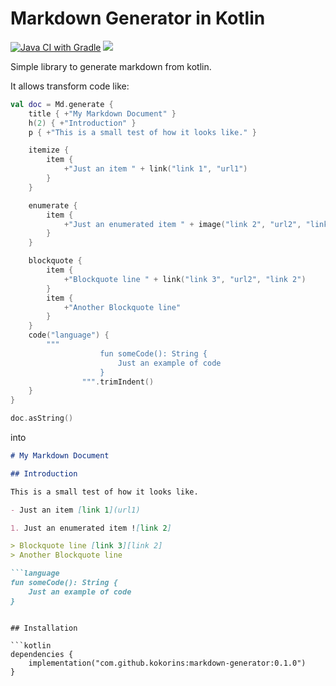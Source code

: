 # Markdown Generator in Kotlin

[![Java CI with Gradle](https://github.com/kokorins/markdown-generator/actions/workflows/gradle.yml/badge.svg)](https://github.com/kokorins/markdown-generator/actions/workflows/gradle.yml)
[![](https://jitpack.io/v/kokorins/markdown-generator.svg)](https://jitpack.io/#kokorins/markdown-generator)

Simple library to generate markdown from kotlin.

It allows transform code like:

```kotlin
val doc = Md.generate {
    title { +"My Markdown Document" }
    h(2) { +"Introduction" }
    p { +"This is a small test of how it looks like." }

    itemize {
        item {
            +"Just an item " + link("link 1", "url1")
        }
    }

    enumerate {
        item {
            +"Just an enumerated item " + image("link 2", "url2", "link 2")
        }
    }

    blockquote {
        item {
            +"Blockquote line " + link("link 3", "url2", "link 2")
        }
        item {
            +"Another Blockquote line"
        }
    }
    code("language") {
        """
                    fun someCode(): String {
                        Just an example of code
                    }
                """.trimIndent()
    }
}

doc.asString()
```

into

```markdown
# My Markdown Document

## Introduction

This is a small test of how it looks like.

- Just an item [link 1](url1)

1. Just an enumerated item ![link 2]

> Blockquote line [link 3][link 2]
> Another Blockquote line

```language
fun someCode(): String {
    Just an example of code
}
```

[link 2]: url2
            
```

## Installation

```kotlin
dependencies {
    implementation("com.github.kokorins:markdown-generator:0.1.0")
}
```

